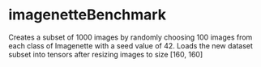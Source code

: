 # imagenetteBenchmark

Creates a subset of 1000 images by randomly choosing 100 images from each class of Imagenette with a seed value of 42.
Loads the new dataset subset into tensors after resizing images to size [160, 160]
